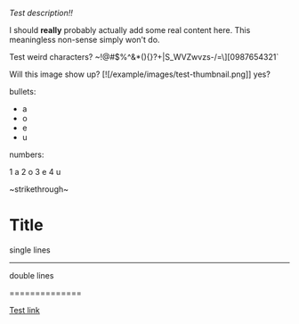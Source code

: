 _Test description!!_

I should **really** probably actually add some real content here. This meaningless non-sense simply won't do.

Test weird characters? ~!@#$%^&*\(\){}?+|S_WVZwvzs-/=\\\]\[0987654321`

Will this image show up? [![/example/images/test-thumbnail.png]] yes?

bullets:

- a
- o
- e
- u

numbers:

1 a
2 o
3 e
4 u

~strikethrough~

# Title

single lines

--------------

double lines

==============

[Test link](http://jackieandlevi.com/maya)
